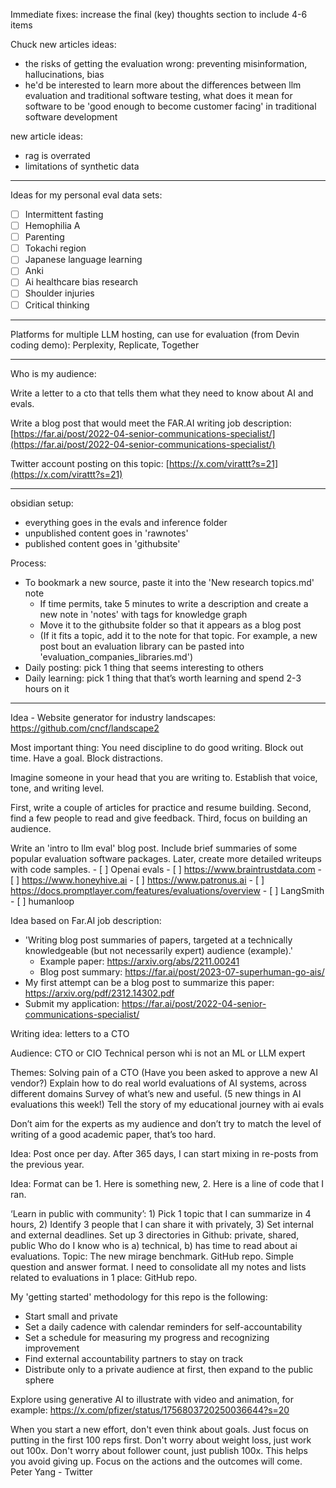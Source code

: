 Immediate fixes:
increase the final (key) thoughts section to include 4-6 items

Chuck new articles ideas:
- the risks of getting the evaluation wrong:  preventing misinformation, hallucinations, bias
- he'd be interested to learn more about the differences between llm evaluation and traditional software testing, what does it mean for software to be 'good enough to become customer facing' in traditional software development

new article ideas:  
- rag is overrated
- limitations of synthetic data

---

Ideas for my personal eval data sets:
- [ ] Intermittent fasting 
- [ ] Hemophilia A
- [ ] Parenting
- [ ] Tokachi region
- [ ] Japanese language learning
- [ ] Anki 
- [ ] Ai healthcare bias research 
- [ ] Shoulder injuries 
- [ ] Critical thinking

---

Platforms for multiple LLM hosting, can use for evaluation (from Devin coding demo):  Perplexity, Replicate, Together

---

Who is my audience:

Write a letter to a cto that tells them what they need to know about AI and evals.

Write a blog post that would meet the FAR.AI writing job description:  [https://far.ai/post/2022-04-senior-communications-specialist/](https://far.ai/post/2022-04-senior-communications-specialist/)

Twitter account posting on this topic:
[https://x.com/virattt?s=21](https://x.com/virattt?s=21)

---

obsidian setup:
* everything goes in the evals and inference folder
* unpublished content goes in 'rawnotes'
* published content goes in 'githubsite'

Process:
- To bookmark a new source, paste it into the 'New research topics.md' note
	- If time permits, take 5 minutes to write a description and create a new note in 'notes' with tags for knowledge graph
	- Move it to the githubsite folder so that it appears as a blog post
	- (If it fits a topic, add it to the note for that topic.  For example, a new post bout an evaluation library can be pasted into 'evaluation_companies_libraries.md')
- Daily posting:  pick 1 thing that seems interesting to others
- Daily learning:  pick 1 thing that that’s worth learning and spend 2-3 hours on it


---


Idea - Website generator for industry landscapes:  https://github.com/cncf/landscape2

Most important thing:  You need discipline to do good writing.  Block out time.  Have a goal.  Block distractions.  

Imagine someone in your head that you are writing to.  Establish that voice, tone, and writing level.

First, write a couple of articles for practice and resume building.  Second, find a few people to read and give feedback.  Third, focus on building an audience.

Write an 'intro to llm eval' blog post.  Include brief summaries of some popular evaluation software packages.  Later, create more detailed writeups with code samples.
    - [ ] Openai evals
    - [ ] https://www.braintrustdata.com
    - [ ] https://www.honeyhive.ai
    - [ ] https://www.patronus.ai
    - [ ] https://docs.promptlayer.com/features/evaluations/overview
    - [ ] LangSmith
    - [ ] humanloop

Idea based on Far.AI job description:
* 'Writing blog post summaries of papers, targeted at a technically knowledgeable (but not necessarily expert) audience (example).'
  * Example paper:  https://arxiv.org/abs/2211.00241
  * Blog post summary:  https://far.ai/post/2023-07-superhuman-go-ais/
* My first attempt can be a blog post to summarize this paper:  https://arxiv.org/pdf/2312.14302.pdf
* Submit my application:  https://far.ai/post/2022-04-senior-communications-specialist/

Writing idea: letters to a CTO

Audience:
CTO or CIO
Technical person whi is not an ML or LLM expert

Themes:
Solving pain of a CTO (Have you been asked to approve a new AI vendor?)
Explain how to do real world evaluations of AI systems, across different domains
Survey of what’s new and useful.  (5 new things in AI evaluations this week!)
Tell the story of my educational journey with ai evals

Don’t aim for the experts as my audience and don’t try to match the level of writing of a good academic paper, that’s too hard.

Idea:  Post once per day.  After 365 days, I can start mixing in re-posts from the previous year.

Idea:  Format can be 1. Here is something new, 2. Here is a line of code that I ran.

‘Learn in public with community’:  1) Pick 1 topic that I can summarize in 4 hours, 2) Identify 3 people that I can share it with privately, 3) Set internal and external deadlines.
  Set up 3 directories in Github:  private, shared, public
  Who do I know who is a) technical, b) has time to read about ai evaluations.
  Topic:  The new mirage benchmark.  GitHub repo.  Simple question and answer format.
  I need to consolidate all my notes and lists related to evaluations in 1 place:  GitHub repo.

My 'getting started' methodology for this repo is the following:
*  Start small and private
*  Set a daily cadence with calendar reminders for self-accountability
*  Set a schedule for measuring my progress and recognizing improvement
*  Find external accountability partners to stay on track
*  Distribute only to a private audience at first, then expand to the public sphere

Explore using generative AI to illustrate with video and animation, for example:  https://x.com/pfizer/status/1756803720250036644?s=20

When you start a new effort, don't even think about goals. Just focus on putting in the first 100 reps first.
Don't worry about weight loss, just work out 100x.
Don't worry about follower count, just publish 100x.
This helps you avoid giving up. Focus on the actions and the outcomes will come.
Peter Yang - Twitter
